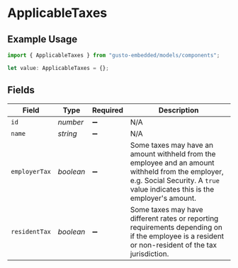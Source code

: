 # ApplicableTaxes

## Example Usage

```typescript
import { ApplicableTaxes } from "gusto-embedded/models/components";

let value: ApplicableTaxes = {};
```

## Fields

| Field                                                                                                                                                                            | Type                                                                                                                                                                             | Required                                                                                                                                                                         | Description                                                                                                                                                                      |
| -------------------------------------------------------------------------------------------------------------------------------------------------------------------------------- | -------------------------------------------------------------------------------------------------------------------------------------------------------------------------------- | -------------------------------------------------------------------------------------------------------------------------------------------------------------------------------- | -------------------------------------------------------------------------------------------------------------------------------------------------------------------------------- |
| `id`                                                                                                                                                                             | *number*                                                                                                                                                                         | :heavy_minus_sign:                                                                                                                                                               | N/A                                                                                                                                                                              |
| `name`                                                                                                                                                                           | *string*                                                                                                                                                                         | :heavy_minus_sign:                                                                                                                                                               | N/A                                                                                                                                                                              |
| `employerTax`                                                                                                                                                                    | *boolean*                                                                                                                                                                        | :heavy_minus_sign:                                                                                                                                                               | Some taxes may have an amount withheld from the employee and an amount withheld from the employer, e.g. Social Security. A `true` value indicates this is the employer's amount. |
| `residentTax`                                                                                                                                                                    | *boolean*                                                                                                                                                                        | :heavy_minus_sign:                                                                                                                                                               | Some taxes may have different rates or reporting requirements depending on if the employee is a resident or non-resident of the tax jurisdiction.                                |